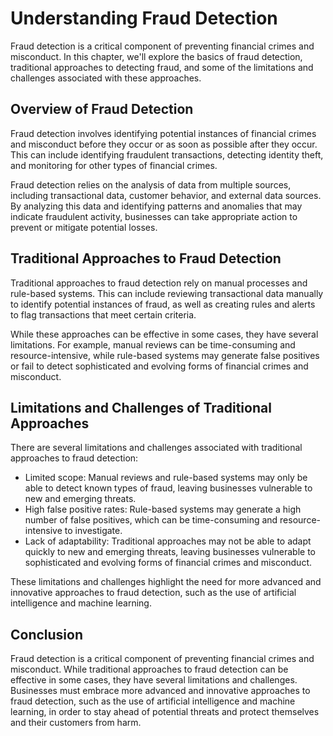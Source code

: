 Understanding Fraud Detection
=============================

Fraud detection is a critical component of preventing financial crimes and misconduct. In this chapter, we'll explore the basics of fraud detection, traditional approaches to detecting fraud, and some of the limitations and challenges associated with these approaches.

Overview of Fraud Detection
---------------------------

Fraud detection involves identifying potential instances of financial crimes and misconduct before they occur or as soon as possible after they occur. This can include identifying fraudulent transactions, detecting identity theft, and monitoring for other types of financial crimes.

Fraud detection relies on the analysis of data from multiple sources, including transactional data, customer behavior, and external data sources. By analyzing this data and identifying patterns and anomalies that may indicate fraudulent activity, businesses can take appropriate action to prevent or mitigate potential losses.

Traditional Approaches to Fraud Detection
-----------------------------------------

Traditional approaches to fraud detection rely on manual processes and rule-based systems. This can include reviewing transactional data manually to identify potential instances of fraud, as well as creating rules and alerts to flag transactions that meet certain criteria.

While these approaches can be effective in some cases, they have several limitations. For example, manual reviews can be time-consuming and resource-intensive, while rule-based systems may generate false positives or fail to detect sophisticated and evolving forms of financial crimes and misconduct.

Limitations and Challenges of Traditional Approaches
----------------------------------------------------

There are several limitations and challenges associated with traditional approaches to fraud detection:

* Limited scope: Manual reviews and rule-based systems may only be able to detect known types of fraud, leaving businesses vulnerable to new and emerging threats.
* High false positive rates: Rule-based systems may generate a high number of false positives, which can be time-consuming and resource-intensive to investigate.
* Lack of adaptability: Traditional approaches may not be able to adapt quickly to new and emerging threats, leaving businesses vulnerable to sophisticated and evolving forms of financial crimes and misconduct.

These limitations and challenges highlight the need for more advanced and innovative approaches to fraud detection, such as the use of artificial intelligence and machine learning.

Conclusion
----------

Fraud detection is a critical component of preventing financial crimes and misconduct. While traditional approaches to fraud detection can be effective in some cases, they have several limitations and challenges. Businesses must embrace more advanced and innovative approaches to fraud detection, such as the use of artificial intelligence and machine learning, in order to stay ahead of potential threats and protect themselves and their customers from harm.

